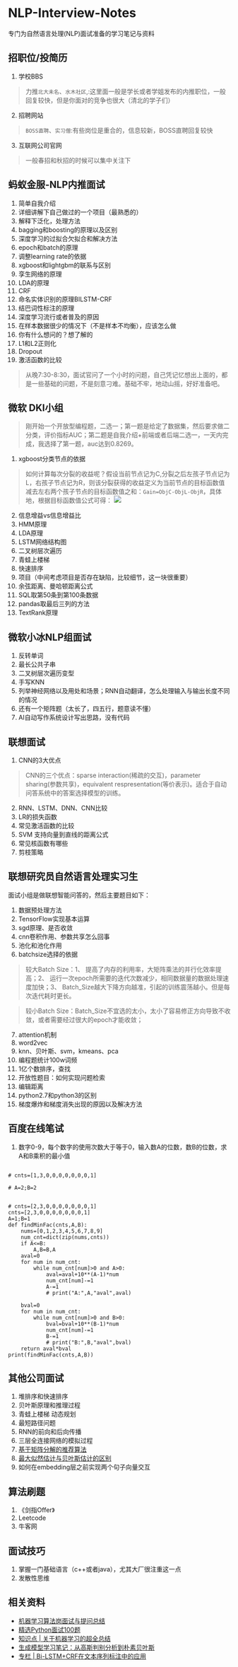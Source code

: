 # NLP-Interview-Notes
专门为自然语言处理(NLP)面试准备的学习笔记与资料

## 招职位/投简历
1. 学校BBS

> 力推`北大未名`、`水木社区`,:这里面一般是学长或者学姐发布的内推职位，一般回复较快，但是你面对的竞争也很大（清北的学子们）

2. 招聘网站

> `BOSS直聘`、`实习僧`:有些岗位是重合的，信息较新，BOSS直聘回复较快

3. 互联网公司官网

> 一般春招和秋招的时候可以集中关注下

## 蚂蚁金服-NLP内推面试
1. 简单自我介绍
2. 详细讲解下自己做过的一个项目（最熟悉的）
3. 解释下泛化，处理方法
4. bagging和boosting的原理以及区别
5. 深度学习的过拟合欠拟合和解决方法
6. epoch和batch的原理
7. 调整learning rate的依据
8. xgboost和lightgbm的联系与区别
9. 孪生网络的原理
10. LDA的原理
11. CRF
12. 命名实体识别的原理BILSTM-CRF
13. 结巴词性标注的原理
14. 深度学习流行或者普及的原因
15. 在样本数据很少的情况下（不是样本不均衡），应该怎么做
16. 你有什么想问的？想了解的
17. L1和L2正则化
18. Dropout
19. 激活函数的比较
> 从晚7:30-8:30，面试官问了一个小时的问题，自己凭记忆想出上面的，都是一些基础的问题，不是刻意刁难。基础不牢，地动山摇，好好准备吧。

## 微软 DKI小组
> 刚开始一个开放型编程题，二选一；第一题是给定了数据集，然后要求做二分类，评价指标AUC；第二题是自我介绍+前端或者后端二选一，一天内完成，我选择了第一题，auc达到0.8269。

1. xgboost分类节点的依据

>如何计算每次分裂的收益呢？假设当前节点记为C,分裂之后左孩子节点记为L，右孩子节点记为R，则该分裂获得的收益定义为当前节点的目标函数值减去左右两个孩子节点的目标函数值之和：`Gain=ObjC-ObjL-ObjR`，具体地，根据目标函数值公式可得：
![](https://upload-images.jianshu.io/upload_images/1371984-d0a9c89dbbc34f7c.PNG?imageMogr2/auto-orient/strip%7CimageView2/2/w/544/format/webp)

2. 信息增益vs信息增益比
3. HMM原理
4. LDA原理
5. LSTM网络结构图
6. 二叉树层次遍历
7. 青蛙上楼梯
8. 快速排序
9. 项目（中间考虑项目是否存在缺陷，比较细节，这一块很重要）
10. 余弦距离、曼哈顿距离公式
11. SQL取第50条到第100条数据
12. pandas取最后三列的方法
13. TextRank原理

## 微软小冰NLP组面试
1. 反转单词
2. 最长公共子串
3. 二叉树层次遍历变型
4. 手写KNN
5. 列举神经网络以及用处和场景；RNN自动翻译，怎么处理输入与输出长度不同的情况
6. 还有一个矩阵题（太长了，四五行，题意读不懂）
7. AI自动写作系统设计写出思路，没有代码

## 联想面试
1. CNN的3大优点

>CNN的三个优点：sparse interaction(稀疏的交互)，parameter sharing(参数共享)，equivalent respresentation(等价表示)。适合于自动问答系统中的答案选择模型的训练。
2. RNN、LSTM、DNN、CNN比较
3. LR的损失函数
4. 常见激活函数的比较
5. SVM 支持向量到直线的距离公式
6. 常见核函数有哪些
7. 剪枝策略
## 联想研究员自然语言处理实习生
面试小组是做联想智能问答的，然后主要题目如下：
1. 数据预处理方法
2. TensorFlow实现基本运算
3. sgd原理、是否收敛
4. cnn卷积作用、参数共享怎么回事
5. 池化和池化作用
6. batchsize选择的依据
> 较大Batch Size：1、 提高了内存的利用率，大矩阵乘法的并行化效率提高；2、 运行一次epoch所需要的迭代次数减少，相同数据量的数据处理速度加快；3、 Batch_Size越大下降方向越准，引起的训练震荡越小。但是每次迭代耗时更长。

> 较小Batch Size：Batch_Size不宜选的太小，太小了容易修正方向导致不收敛，或者需要经过很大的epoch才能收敛；
7. attention机制
8. word2vec
9. knn、贝叶斯、svm，kmeans、pca
10. 编程题统计100w词频
11. 1亿个数排序，查找
12. 开放性题目：如何实现问题检索
13. 编辑距离
14. python2.7和python3的区别
15. 梯度爆炸和梯度消失出现的原因以及解决方法
## 百度在线笔试

1. 数字0-9，每个数字的使用次数大于等于0，输入数A的位数，数B的位数，求A和B乘积的最小值
```

# cnts=[1,3,0,0,0,0,0,0,0,1]

# A=2;B=2


# cnts=[2,3,0,0,0,0,0,0,0,1]
cnts=[2,3,0,0,0,0,0,0,0,1]
A=1;B=1
def findMinFac(cnts,A,B):
    nums=[0,1,2,3,4,5,6,7,8,9]
    num_cnt=dict(zip(nums,cnts))
    if A<=B:
        A,B=B,A
    aval=0
    for num in num_cnt:
        while num_cnt[num]>0 and A>0:
            aval=aval+10**(A-1)*num
            num_cnt[num]-=1
            A-=1
            # print("A:",A,"aval",aval)    

    bval=0
    for num in num_cnt:
        while num_cnt[num]>0 and B>0:
            bval=bval+10**(B-1)*num
            num_cnt[num]-=1
            B-=1
            # print("B:",B,"aval",bval)
    return aval*bval
print(findMinFac(cnts,A,B))

```
## 其他公司面试
1. 堆排序和快速排序
2. 贝叶斯原理和推理过程
3. 青蛙上楼梯 动态规划
4. 最短路径问题
5. RNN的前向和后向传播
6. 三层全连接网络的模拟过程
7. [基于矩阵分解的推荐算法](https://www.jianshu.com/p/812234c0da87)
8. [最大似然估计与贝叶斯估计的区别](https://www.jianshu.com/p/ead99acd6437)
9. 如何在embedding层之前实现两个句子向量交互


## 算法刷题
1. 《剑指Offer》
2. Leetcode
3. 牛客网

## 面试技巧
1. 掌握一门基础语言（c++或者java），尤其大厂很注重这一点
2. 发散性思维
## 相关资料
- [机器学习算法岗面试与提问总结](https://zhuanlan.zhihu.com/p/58434325?utm_source=wechat_session&utm_medium=social&s_r=0#showWechatShareTip)
- [精选Python面试100题](https://mp.weixin.qq.com/s/uPvzonBTGYLqF7PO3hZ8cg)
- [知识点 | 关于机器学习的超全总结](http://wemedia.ifeng.com/86075044/wemedia.shtml)
- [生成模型学习笔记：从高斯判别分析到朴素贝叶斯](https://www.jiqizhixin.com/articles/2018-12-24-13?from=synced&keyword=%E6%9D%A1%E4%BB%B6%E6%A6%82%E7%8E%87%E5%88%86%E5%B8%83)
- [专栏 | Bi-LSTM+CRF在文本序列标注中的应用](https://mp.weixin.qq.com/s?__biz=MzA3MzI4MjgzMw==&mid=2650735630&idx=4&sn=726c61346d436edb69963dd88cc35a41)

